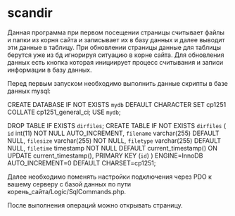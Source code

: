 # scandir

Данная программа при первом посещении страницы считывает файлы и папки из корня сайта и записывает их в базу 
данных и далее выводит эти данные в таблицу. При обновлении страницы данные для таблицы берутся уже из бд игнорируя ситуацию
в корне сайта.
Для обновления данных есть кнопка которая инициирует процесс считывания и записи информации в базу данных.

Перед первым запуском необходимо выполнить данные скрипты в базе данных mysql:

CREATE DATABASE IF NOT EXISTS `mydb` DEFAULT CHARACTER SET cp1251 COLLATE cp1251_general_ci;
USE `mydb`;

DROP TABLE IF EXISTS `dirfiles`;
CREATE TABLE IF NOT EXISTS `dirfiles` (
  `id` int(11) NOT NULL AUTO_INCREMENT,
  `filename` varchar(255) DEFAULT NULL,
  `filesize` varchar(255) NOT NULL,
  `filetype` varchar(255) DEFAULT NULL,
  `filetime` timestamp NOT NULL DEFAULT current_timestamp() ON UPDATE current_timestamp(),
  PRIMARY KEY (`id`)
) ENGINE=InnoDB AUTO_INCREMENT=0 DEFAULT CHARSET=cp1251;

Далее необходимо поменять настройки подключения через PDO к вашему серверу с базой данных по пути корень_сайта/Logic/SqlCommands.php.

После выполнения операций можно открывать страницу.
